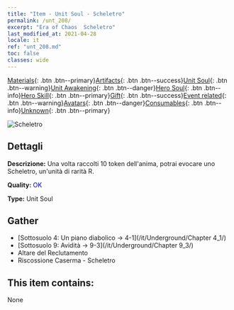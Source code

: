 ```yaml
---
title: "Item - Unit Soul - Scheletro"
permalink: /unt_208/
excerpt: "Era of Chaos  Scheletro"
last_modified_at: 2021-04-28
locale: it
ref: "unt_208.md"
toc: false
classes: wide
---
```

 [Materials](/ItemsIT/){: .btn .btn--primary}[Artifacts](/ItemsIT/Artifacts/){: .btn .btn--success}[Unit Soul](/ItemsIT/UnitSoul/){: .btn .btn--warning}[Unit Awakening](/ItemsIT/UnitAwakening/){: .btn .btn--danger}[Hero Soul](/ItemsIT/HeroSoul/){: .btn .btn--info}[Hero Skill](/ItemsIT/HeroSkill/){: .btn .btn--primary}[Gift](/ItemsIT/Gift/){: .btn .btn--success}[Event related](/ItemsIT/Events/){: .btn .btn--warning}[Avatars](/ItemsIT/Avatars/){: .btn .btn--danger}[Consumables](/ItemsIT/Consumables/){: .btn .btn--info}[Unknown](/ItemsIT/Unknown/){: .btn .btn--primary}

 ![Scheletro](/images/u/ti_kulouzhanshi.jpg)

## Dettagli
 **Descrizione:** Una volta raccolti 10 token dell'anima, potrai evocare uno Scheletro, un'unità di rarità R.

 **Quality:** <span style="color: #0000CD">OK</span>

 **Type:** Unit Soul

## Gather

*    [Sottosuolo 4: Un piano diabolico -> 4-1](/it/Underground/Chapter 4_1/) 
*    [Sottosuolo 9: Avidità -> 9-3](/it/Underground/Chapter 9_3/) 
*    Altare del Reclutamento 
*    Riscossione Caserma - Scheletro 

## This item contains:

  None

